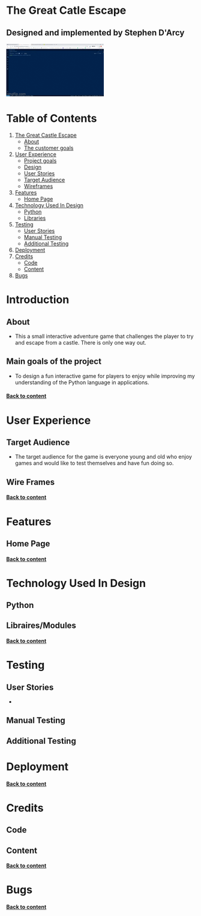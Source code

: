 # The Great Catle Escape
## Designed and implemented by Stephen D'Arcy

![Live code demo](assets/demo.gif)

# Table of Contents

1. [The Great Castle Escape](#The-Great-Castle-Escape)
   * [About](#About)
   * [The customer goals](#The-customer-goals)
2. [User Experience](#User-Experience)
   * [Project goals](#Project-goals)
   * [Design](#Design)
   * [User Stories](#User-Stories)
   * [Target Audience](#Target-Audience)
   * [Wireframes](#Wireframes)
3. [Features](#Features)
   * [Home Page](#Home-Page)
4. [Technology Used In Design](#Technology-Used-In-Design)
   * [Python](#Python)
   * [Libraries](#Libraries)
5. [Testing](#Testing)
   * [User Stories](#User-Stories-Testing)
   * [Manual Testing](#Manual-Testing)
   * [Additional Testing ](#Additional-Testing)
6. [Deployment](#Deployment)
7. [Credits](#Credits)
   * [Code](#Code)
   * [Content](#Content)
8. [Bugs](#Bugs)


# Introduction

## About

* This a small interactive adventure game that challenges the player to try and escape from a castle. There is only one way out.

## Main goals of the project

* To design a fun interactive game for players to enjoy while improving my understanding of the Python language in applications.

#### [Back to content](#table-of-contents)

# User Experience

## Target Audience

* The target audience for the game is everyone young and old who enjoy games and would like to test themselves and have fun doing so.

## Wire Frames

#### [Back to content](#table-of-contents)

# Features

## Home Page

#### [Back to content](#table-of-contents)

# Technology Used In Design

## Python

## Libraires/Modules

#### [Back to content](#table-of-contents)

# Testing

## User Stories

*

## Manual Testing

## Additional Testing

# Deployment

#### [Back to content](#table-of-contents)

# Credits

## Code

## Content

#### [Back to content](#table-of-contents)

# Bugs

#### [Back to content](#table-of-contents)